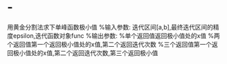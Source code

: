 # -
用黄金分割法求下单峰函数极小值
%输入参数: 迭代区间[a,b],最终迭代区间的精度epsilon,迭代函数对象func
%输出参数:
%单个返回值返回极小值处的x值
%两个返回值第一个返回极小值处的x值,第二个返回迭代次数
%三个返回值第一个返回极小值处的x值,第二个返回迭代次数,第三个返回极小值
